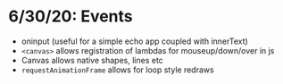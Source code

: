 6/30/20: Events
===

* oninput (useful for a simple echo app coupled with innerText)
* `<canvas>` allows registration of lambdas for mouseup/down/over in js
* Canvas allows native shapes, lines etc
* `requestAnimationFrame` allows for loop style redraws

